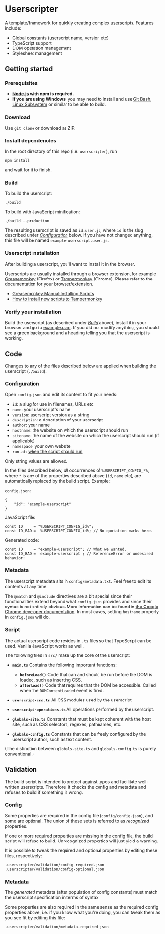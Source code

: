 # Userscripter

A template/framework for quickly creating complex [userscripts](https://wiki.greasespot.net/User_script). Features include:

* Global constants (userscript name, version etc)
* TypeScript support
* DOM operation management
* Stylesheet management


## Getting started

### Prerequisites

* **[Node.js](https://nodejs.org) with npm is required.**
* **If you are using Windows**, you may need to install and use [Git Bash](https://git-scm.com/downloads), [Linux Subsystem](https://msdn.microsoft.com/en-us/commandline/wsl/install-win10) or similar to be able to build.


### Download

Use `git clone` or download as ZIP.


### Install dependencies

In the root directory of this repo (i.e. `userscripter`), run

    npm install

and wait for it to finish.


### Build

To build the userscript:

    ./build

To build with JavaScript minification:

    ./build --production

The resulting userscript is saved as `id.user.js`, where `id` is the slug described under [_Configuration_](#configuration) below. If you have not changed anything, this file will be named `example-userscript.user.js`.


### Userscript installation

After building a userscript, you'll want to install it in the browser.

Userscripts are usually installed through a browser extension, for example [Greasemonkey](https://addons.mozilla.org/en-US/firefox/addon/greasemonkey/) (Firefox) or [Tampermonkey](https://chrome.google.com/webstore/detail/tampermonkey/dhdgffkkebhmkfjojejmpbldmpobfkfo) (Chrome). Please refer to the documentation for your browser/extension.

* [Greasemonkey Manual:Installing Scripts](https://wiki.greasespot.net/Greasemonkey_Manual:Installing_Scripts)
* [How to install new scripts to Tampermonkey](http://tampermonkey.net/faq.php#Q102)


### Verify your installation

Build the userscript (as described under [_Build_](#build) above), install it in your browser and go to [example.com](http://example.com). If you did not modify anything, you should see a green background and a heading telling you that the userscript is working.



## Code

Changes to any of the files described below are applied when building the userscript (`./build`).


### Configuration

Open `config.json` and edit its content to fit your needs:

* `id`: a slug for use in filenames, URLs etc
* `name`: your userscript's name
* `version`: userscript version as a string
* `description`: a description of your userscript
* `author`: your name
* `hostname`: the website on which the userscript should run
* `sitename`: the name of the website on which the userscript should run (if applicable)
* `namespace`: your own website
* `run-at`: [when the script should run](https://wiki.greasespot.net/Metadata_Block#.40run-at)

Only string values are allowed.

In the files described below, *all* occurrences of `%USERSCRIPT_CONFIG_*%`, where `*` is any of the properties described above (`id`, `name` etc), are automatically replaced by the build script. Example:

`config.json`:

    {
        "id": "example-userscript"
    }

JavaScript file:

    const ID     = "%USERSCRIPT_CONFIG_id%";
    const ID_BAD =  %USERSCRIPT_CONFIG_id%; // No quotation marks here.

Generated code:

    const ID     = "example-userscript"; // What we wanted.
    const ID_BAD =  example-userscript ; // ReferenceError or undesired behavior!



### Metadata

The userscript metadata sits in `config/metadata.txt`. Feel free to edit its contents at any time.

The `@match` and `@include` directives are a bit special since their functionalities extend beyond what `config.json` provides and since their syntax is not entirely obvious. More information can be found in [the Google Chrome developer documentation](https://developer.chrome.com/extensions/match_patterns). In most cases, setting `hostname` properly in `config.json` will do.


### Script

The actual userscript code resides in `.ts` files so that TypeScript can be used. Vanilla JavaScript works as well.

The following files in `src/` make up the core of the userscript:

* **`main.ts`**
Contains the following important functions:
    * **`beforeLoad()`**
    Code that can and should be run before the DOM is loaded, such as inserting CSS.
    * **`afterLoad()`**
    Code that requires that the DOM be accessible. Called when the `DOMContentLoaded` event is fired.

* **`userscript-css.ts`**
All CSS modules used by the userscript.

* **`userscript-operations.ts`**
All operations performed by the userscript.

* **`globals-site.ts`**
Constants that must be kept coherent with the host site, such as CSS selectors, regexes, pathnames, etc.

* **`globals-config.ts`**
Constants that can be freely configured by the userscript author, such as text content.

(The distinction between `globals-site.ts` and `globals-config.ts` is purely conventional.)



## Validation

The build script is intended to protect against typos and facilitate well-written userscripts. Therefore, it checks the config and metadata and refuses to build if something is wrong.


### Config

Some properties are required in the config file (`config/config.json`), and some are optional. The union of these sets is referred to as _recognized_ properties.

If one or more required properties are missing in the config file, the build script will refuse to build. Unrecognized properties will just yield a warning.

It is possible to tweak the required and optional properties by editing these files, respectively:

    .userscripter/validation/config-required.json
    .userscripter/validation/config-optional.json


### Metadata

The _generated_ metadata (after population of config constants) must match the userscript specification in terms of syntax.

Some properties are also required in the same sense as the required config properties above, i.e. if you know what you're doing, you can tweak them as you see fit by editing this file:

    .userscripter/validation/metadata-required.json

